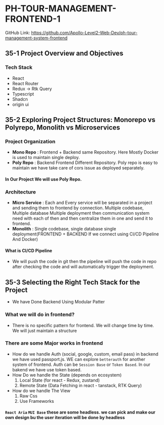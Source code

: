 # PH-TOUR-MANAGEMENT-FRONTEND-1

GitHub Link: https://github.com/Apollo-Level2-Web-Dev/ph-tour-management-system-frontend

## 35-1 Project Overview and Objectives
### Tech Stack 

- React
- React Router 
- Redux -> Rtk Query 
- Typescript
- Shadcn 
- origin ui

## 35-2 Exploring Project Structures: Monorepo vs Polyrepo, Monolith vs Microservices

### Project Organization 
- **Mono Repo** : Frontend + Backend same Repository. Here Mostly Docker is used to maintain single deploy. 
- **Poly Repo** : Backend Frontend Different Repository. Poly repo is easy to maintain we have take care of cors issue  as deployed separately. 


#### In Our Project We will use Poly Repo. 


### Architecture 
- **Micro Service** : Each and Every service will be separated in a project and sending them to frontend by connection. Multiple codebase, Multiple database Multiple deployment then communication system need with each of then and then centralize them in one and send it to frontend. 
- **Monolith** : Single codebase, single database single deployment(FRONTEND + BACKEND If we connect using CI/CD Pipeline And Docker)

#### What is CI/CD Pipeline
- We will push the code in git then the pipeline will push the code in repo after checking the code and will automatically trigger the deployment. 


## 35-3 Selecting the Right Tech Stack for the Project
- We have Done Backend Using Modular Patter 

### What we will do in frontend?
- There is no specific pattern for frontend. We will change time  by time. We will just maintain a structure

### There are some Major works in frontend
- How do we handle Auth (social, google, custom, email pass) in backend we have used passport.js. WE can explore `betterauth` for another system of frontend. Auth can be `Session Base` or `Token Based`. In our bakend we have use token based.
- How Do we handle the State (depends on ecosystem)
    1. Local State (for react - Redux, zustand)
    2. Remote State (Data Fetching in react - tanstack, RTK Query)
- How do we handle The View
    1. Raw Css
    2. Use Frameworks



#### `React Aria` `MUI Base` these are some headless. we can pick and make our own design bu the user iteration will be done by headless

